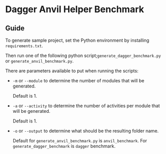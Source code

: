 # Dagger Anvil Helper Benchmark

## Guide

To generate sample project, set the Python environment by installing `requirements.txt`.

Then run one of the following python script;`generate_dagger_benchmark.py` or `generate_anvil_benchmark.py`.

There are parameters available to put when running the scripts: 

* `-m` or `--module` to determine the number of modules that will be generated. 
  
  Default is 1.

* `-a` or `--activity` to determine the number of activities per module that will be generated.

  Default is 1.

* `-o` or `--output` to determine what should be the resulting folder name.

  Default for `generate_anvil_benchmark.py` is `anvil_benchmark`. For `generate_dagger_benchmark` is `dagger` benchmark.
